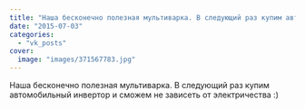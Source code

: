 ```yaml
---
title: "Наша бесконечно полезная мультиварка. В следующий раз купим автомобильный инвертор и сможем не завис..."
date: "2015-07-03"
categories: 
  - "vk_posts"
cover:
  image: "images/371567783.jpg"
---
```


Наша бесконечно полезная мультиварка. В следующий раз купим автомобильный инвертор и сможем не зависеть от электричества :)
